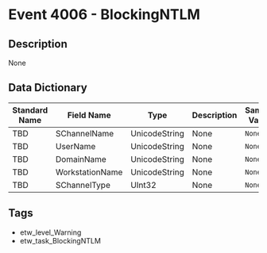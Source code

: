 # Event 4006 - BlockingNTLM

## Description
None

## Data Dictionary
|Standard Name|Field Name|Type|Description|Sample Value|
|---|---|---|---|---|
|TBD|SChannelName|UnicodeString|None|`None`|
|TBD|UserName|UnicodeString|None|`None`|
|TBD|DomainName|UnicodeString|None|`None`|
|TBD|WorkstationName|UnicodeString|None|`None`|
|TBD|SChannelType|UInt32|None|`None`|

## Tags
* etw_level_Warning
* etw_task_BlockingNTLM